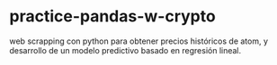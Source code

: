 # practice-pandas-w-crypto
web scrapping con python para obtener precios históricos de atom, y desarrollo de un modelo predictivo basado en regresión lineal.
